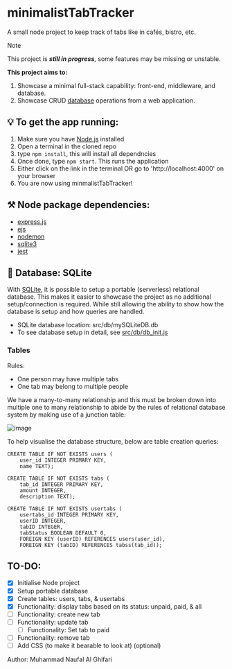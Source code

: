 # minimalistTabTracker
A small node project to keep track of tabs like in cafés, bistro, etc.  
> [!NOTE]
> This project is ***still in progress***, some features may be missing or unstable.

**This project aims to:**
1. Showcase a minimal full-stack capability: front-end, middleware, and database.
2. Showcase CRUD [database](https://github.com/NaufalGhifari/minimalistTabTracker#-database-sqlite) operations from a web application.

## 💡 To get the app running:
1. Make sure you have [Node.js](https://nodejs.org/en/) installed
2. Open a terminal in the cloned repo
3. type ```npm install```, this will install all dependncies
4. Once done, type ```npm start```. This runs the application
5. Either click on the link in the terminal OR go to 'http://localhost:4000' on your browser
6. You are now using minmalistTabTracker!

## ⚒️ Node package dependencies:
- [express.js](https://expressjs.com/)
- [ejs](https://ejs.co/)
- [nodemon](https://nodemon.io/)
- [sqlite3](https://docs.python.org/3/library/sqlite3.html)
- [jest](https://jestjs.io/)

## 💽 Database: SQLite 
With [SQLite](https://www.sqlite.org/index.html), it is possible to setup a portable (serverless) relational database. This makes it easier to showcase the project as no additional setup/connection is required. While still allowing the ability to show how the database is setup and how queries are handled. 
- SQLite database location: src/db/mySQLiteDB.db
- To see database setup in detail, see [src/db/db_init.js](src/db/db_init.js)

### Tables
Rules: 
- One person may have multiple tabs
- One tab may belong to multiple people

We have a many-to-many relationship and this must be broken down into multiple one to many relationship to abide by the rules of relational database system by making use of a junction table:  

![image](https://github.com/NaufalGhifari/minimalistTabTracker/assets/85378958/6aef68c6-37d2-4e04-9968-f5557839de5f)

To help visualise the database structure, below are table creation queries:
```
CREATE TABLE IF NOT EXISTS users (
    user_id INTEGER PRIMARY KEY,
    name TEXT);

CREATE TABLE IF NOT EXISTS tabs (
    tab_id INTEGER PRIMARY KEY,
    amount INTEGER,
    description TEXT);

CREATE TABLE IF NOT EXISTS usertabs (
    usertabs_id INTEGER PRIMARY KEY,
    userID INTEGER,
    tabID INTEGER,
    tabStatus BOOLEAN DEFAULT 0,
    FOREIGN KEY (userID) REFERENCES users(user_id),
    FOREIGN KEY (tabID) REFERENCES tabss(tab_id));
```

## TO-DO:
- [x] Initialise Node project
- [x] Setup portable database
- [x] Create tables: users, tabs, & usertabs
- [x] Functionality: display tabs based on its status: unpaid, paid, & all
- [ ] Functionality: create new tab 
- [ ] Functionality: update tab
    - [ ] Functionality: Set tab to paid
- [ ] Functionality: remove tab
- [ ] Add CSS (to make it bearable to look at) (optional)

Author: Muhammad Naufal Al Ghifari
